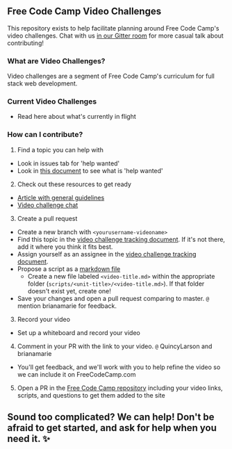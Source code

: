 ## Free Code Camp Video Challenges
This repository exists to help facilitate planning around Free Code Camp's video challenges. Chat with us [in our Gitter room](https://gitter.im/FreeCodeCamp/hikes) for more casual talk about contributing! 

### What are Video Challenges?
Video challenges are a segment of Free Code Camp's curriculum for full stack web development.

### Current Video Challenges
- Read here about what's currently in flight

### How can I contribute?
1. Find a topic you can help with
  - Look in issues tab for 'help wanted'
  - Look in [this document](https://github.com/FreeCodeCamp/hikes/blob/master/video-challenge-tracking.md) to see what is 'help wanted'
2. Check out these resources to get ready
  - [Article with general guidelines](https://medium.freecodecamp.com/let-s-go-for-a-hike-here-s-your-map-4301df6e3801#.f91m4eq85)
  - [Video challenge chat](https://gitter.im/FreeCodeCamp/hikes)
3. Create a pull request 
  - Create a new branch with `<yourusername-videoname>`  
  - Find this topic in the [video challenge tracking document](https://github.com/FreeCodeCamp/hikes/blob/master/video-challenge-tracking.md). If it's not there, add it where you think it fits best.
  - Assign yourself as an assignee in the [video challenge tracking document](https://github.com/FreeCodeCamp/hikes/blob/master/video-challenge-tracking.md).
  - Propose a script as a [markdown file](https://guides.github.com/features/mastering-markdown/)
    - Create a new file labeled `<video-title.md>` within the appropriate folder (`scripts/<unit-title>/<video-title.md>`). If that folder doesn't exist yet, create one!
  - Save your changes and open a pull request comparing to master. `@` mention brianamarie for feedback.
3. Record your video
  - Set up a whiteboard and record your video 
4. Comment in your PR with the link to your video. `@` QuincyLarson and brianamarie
  - You'll get feedback, and we'll work with you to help refine the video so we can include it on FreeCodeCamp.com
5. Open a PR in the [Free Code Camp repository](https://github.com/freecodecamp/freecodecamp) including your video links, scripts, and questions to get them added to the site

## Sound too complicated? We can help! Don't be afraid to get started, and ask for help when you need it. :sparkles: 
